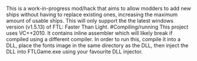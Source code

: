 This is a work-in-progress mod/hack that aims to allow modders to add new ships without having to replace existing ones, increasing the maximum amount of usable ships. This will only support the the latest windows version (v1.5.13) of FTL: Faster Than Light.
#Compiling/running
This project uses VC++2010. It contains inline assembler which will likely break if compiled using a different compiler.
In order to run this, compile it into a DLL, place the fonts image in the same directory as the DLL, then inject the DLL into FTLGame.exe using your favourite DLL injector.